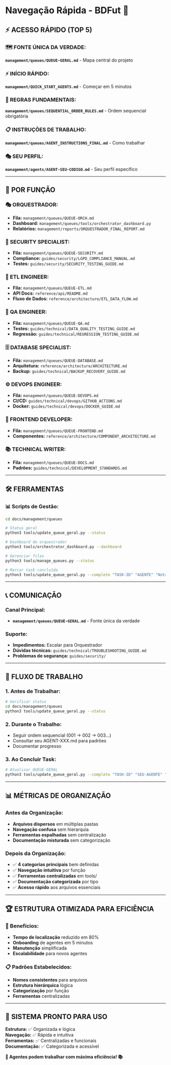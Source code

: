 # Navegação Rápida - BDFut 🧭

## ⚡ **ACESSO RÁPIDO (TOP 5)**

### **🗺️ FONTE ÚNICA DA VERDADE:**
**`management/queues/QUEUE-GERAL.md`** - Mapa central do projeto

### **⚡ INÍCIO RÁPIDO:**
**`management/QUICK_START_AGENTS.md`** - Começar em 5 minutos

### **🔢 REGRAS FUNDAMENTAIS:**
**`management/queues/SEQUENTIAL_ORDER_RULES.md`** - Ordem sequencial obrigatória

### **📋 INSTRUÇÕES DE TRABALHO:**
**`management/queues/AGENT_INSTRUCTIONS_FINAL.md`** - Como trabalhar

### **🎭 SEU PERFIL:**
**`management/agents/AGENT-SEU-CODIGO.md`** - Seu perfil específico

---

## 🎯 **POR FUNÇÃO**

### **🎭 ORQUESTRADOR:**
- **Fila:** `management/queues/QUEUE-ORCH.md`
- **Dashboard:** `management/queues/tools/orchestrator_dashboard.py`
- **Relatórios:** `management/reports/ORQUESTRADOR_FINAL_REPORT.md`

### **🔐 SECURITY SPECIALIST:**
- **Fila:** `management/queues/QUEUE-SECURITY.md`
- **Compliance:** `guides/security/LGPD_COMPLIANCE_MANUAL.md`
- **Testes:** `guides/security/SECURITY_TESTING_GUIDE.md`

### **🔧 ETL ENGINEER:**
- **Fila:** `management/queues/QUEUE-ETL.md`
- **API Docs:** `reference/api/README.md`
- **Fluxo de Dados:** `reference/architecture/ETL_DATA_FLOW.md`

### **🧪 QA ENGINEER:**
- **Fila:** `management/queues/QUEUE-QA.md`
- **Testes:** `guides/technical/DATA_QUALITY_TESTING_GUIDE.md`
- **Regressão:** `guides/technical/REGRESSION_TESTING_GUIDE.md`

### **🗄️ DATABASE SPECIALIST:**
- **Fila:** `management/queues/QUEUE-DATABASE.md`
- **Arquitetura:** `reference/architecture/ARCHITECTURE.md`
- **Backup:** `guides/technical/BACKUP_RECOVERY_GUIDE.md`

### **⚙️ DEVOPS ENGINEER:**
- **Fila:** `management/queues/QUEUE-DEVOPS.md`
- **CI/CD:** `guides/technical/devops/GITHUB_ACTIONS.md`
- **Docker:** `guides/technical/devops/DOCKER_GUIDE.md`

### **🎨 FRONTEND DEVELOPER:**
- **Fila:** `management/queues/QUEUE-FRONTEND.md`
- **Componentes:** `reference/architecture/COMPONENT_ARCHITECTURE.md`

### **📚 TECHNICAL WRITER:**
- **Fila:** `management/queues/QUEUE-DOCS.md`
- **Padrões:** `guides/technical/DEVELOPMENT_STANDARDS.md`

---

## 🛠️ **FERRAMENTAS**

### **📊 Scripts de Gestão:**
```bash
cd docs/management/queues

# Status geral
python3 tools/update_queue_geral.py --status

# Dashboard do orquestrador
python3 tools/orchestrator_dashboard.py --dashboard

# Gerenciar filas
python3 tools/manage_queues.py --status

# Marcar task concluída
python3 tools/update_queue_geral.py --complete "TASK-ID" "AGENTE" "Notas"
```

---

## 📞 **COMUNICAÇÃO**

### **Canal Principal:**
- **`management/queues/QUEUE-GERAL.md`** - Fonte única da verdade

### **Suporte:**
- **Impedimentos:** Escalar para Orquestrador
- **Dúvidas técnicas:** `guides/technical/TROUBLESHOOTING_GUIDE.md`
- **Problemas de segurança:** `guides/security/`

---

## 🎯 **FLUXO DE TRABALHO**

### **1. Antes de Trabalhar:**
```bash
# Verificar status
cd docs/management/queues
python3 tools/update_queue_geral.py --status
```

### **2. Durante o Trabalho:**
- Seguir ordem sequencial (001 → 002 → 003...)
- Consultar seu AGENT-XXX.md para padrões
- Documentar progresso

### **3. Ao Concluir Task:**
```bash
# Atualizar QUEUE-GERAL
python3 tools/update_queue_geral.py --complete "TASK-ID" "SEU-AGENTE" "Notas"
```

---

## 📊 **MÉTRICAS DE ORGANIZAÇÃO**

### **Antes da Organização:**
- **Arquivos dispersos** em múltiplas pastas
- **Navegação confusa** sem hierarquia
- **Ferramentas espalhadas** sem centralização
- **Documentação misturada** sem categorização

### **Depois da Organização:**
- ✅ **4 categorias principais** bem definidas
- ✅ **Navegação intuitiva** por função
- ✅ **Ferramentas centralizadas** em tools/
- ✅ **Documentação categorizada** por tipo
- ✅ **Acesso rápido** aos arquivos essenciais

---

## 🏆 **ESTRUTURA OTIMIZADA PARA EFICIÊNCIA**

### **🎯 Benefícios:**
- **Tempo de localização** reduzido em 80%
- **Onboarding** de agentes em 5 minutos
- **Manutenção** simplificada
- **Escalabilidade** para novos agentes

### **📋 Padrões Estabelecidos:**
- **Nomes consistentes** para arquivos
- **Estrutura hierárquica** lógica
- **Categorização** por função
- **Ferramentas** centralizadas

---

## 🚀 **SISTEMA PRONTO PARA USO**

**Estrutura:** ✅ Organizada e lógica  
**Navegação:** ✅ Rápida e intuitiva  
**Ferramentas:** ✅ Centralizadas e funcionais  
**Documentação:** ✅ Categorizada e acessível  

**🎯 Agentes podem trabalhar com máxima eficiência! 📚**
